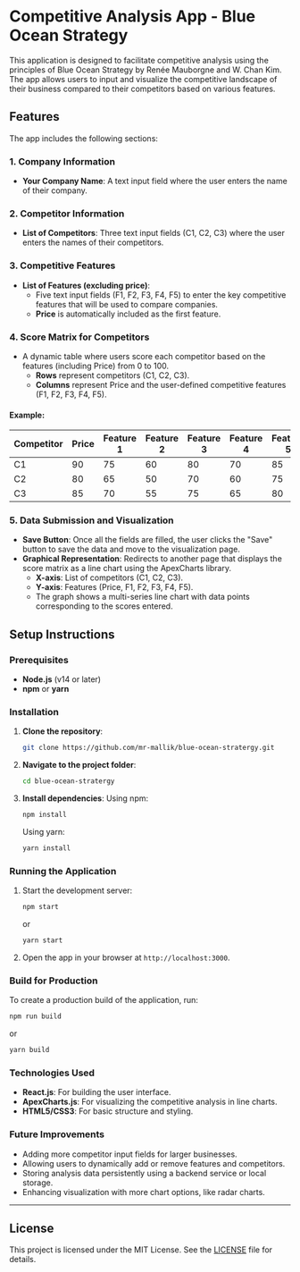 
# Competitive Analysis App - Blue Ocean Strategy

This application is designed to facilitate competitive analysis using the principles of Blue Ocean Strategy by Renée Mauborgne and W. Chan Kim. The app allows users to input and visualize the competitive landscape of their business compared to their competitors based on various features.

## Features

The app includes the following sections:

### 1. Company Information
- **Your Company Name**: A text input field where the user enters the name of their company.

### 2. Competitor Information
- **List of Competitors**: Three text input fields (C1, C2, C3) where the user enters the names of their competitors.

### 3. Competitive Features
- **List of Features (excluding price)**: 
  - Five text input fields (F1, F2, F3, F4, F5) to enter the key competitive features that will be used to compare companies.
  - **Price** is automatically included as the first feature.

### 4. Score Matrix for Competitors
- A dynamic table where users score each competitor based on the features (including Price) from 0 to 100. 
  - **Rows** represent competitors (C1, C2, C3).
  - **Columns** represent Price and the user-defined competitive features (F1, F2, F3, F4, F5).

#### Example:

| Competitor | Price | Feature 1 | Feature 2 | Feature 3 | Feature 4 | Feature 5 |
|------------|-------|-----------|-----------|-----------|-----------|-----------|
| C1         | 90    | 75        | 60        | 80        | 70        | 85        |
| C2         | 80    | 65        | 50        | 70        | 60        | 75        |
| C3         | 85    | 70        | 55        | 75        | 65        | 80        |

### 5. Data Submission and Visualization
- **Save Button**: Once all the fields are filled, the user clicks the "Save" button to save the data and move to the visualization page.
- **Graphical Representation**: Redirects to another page that displays the score matrix as a line chart using the ApexCharts library.
  - **X-axis**: List of competitors (C1, C2, C3).
  - **Y-axis**: Features (Price, F1, F2, F3, F4, F5).
  - The graph shows a multi-series line chart with data points corresponding to the scores entered.

## Setup Instructions

### Prerequisites
- **Node.js** (v14 or later)
- **npm** or **yarn**

### Installation

1. **Clone the repository**:
   ```bash
   git clone https://github.com/mr-mallik/blue-ocean-stratergy.git
   ```

2. **Navigate to the project folder**:
   ```bash
   cd blue-ocean-stratergy
   ```

3. **Install dependencies**:
   Using npm:
   ```bash
   npm install
   ```
   Using yarn:
   ```bash
   yarn install
   ```

### Running the Application

1. Start the development server:
   ```bash
   npm start
   ```
   or
   ```bash
   yarn start
   ```

2. Open the app in your browser at `http://localhost:3000`.

### Build for Production

To create a production build of the application, run:
```bash
npm run build
```
or
```bash
yarn build
```

### Technologies Used

- **React.js**: For building the user interface.
- **ApexCharts.js**: For visualizing the competitive analysis in line charts.
- **HTML5/CSS3**: For basic structure and styling.

### Future Improvements
- Adding more competitor input fields for larger businesses.
- Allowing users to dynamically add or remove features and competitors.
- Storing analysis data persistently using a backend service or local storage.
- Enhancing visualization with more chart options, like radar charts.

---

## License
This project is licensed under the MIT License. See the [LICENSE](LICENSE) file for details.
